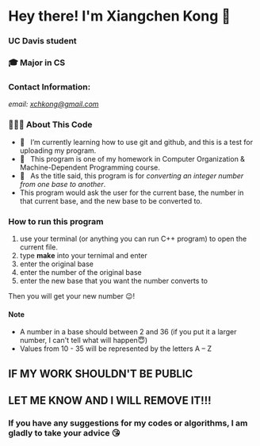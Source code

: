 # Hey there! I'm Xiangchen Kong 👋
### UC Davis student
### 🎓 Major in CS
### Contact Information:
*email: xchkong@gmail.com*
<h3> 👨🏻‍💻 About This Code </h3>


- 🔭 &nbsp; I’m currently learning how to use git and github, and this is a test for uploading my program.
- 🤔 &nbsp; This program is one of my homework in Computer Organization & Machine-Dependent Programming course.
- 💼 &nbsp; As the title said, this program is for *converting an integer number from one base to another*. 
- This program would ask the user for the current base, the number in that current base, and the new base to be converted to.

<h3> How to run this program </h3>

1. use your terminal (or anything you can run C++ program) to open the current file.
2. type **make** into your ternimal and enter
3. enter the original base
4. enter the number of the original base
5. enter the new base that you want the number converts to

Then you will get your new number :wink:!

<h4> Note </h4>

+ A number in a base should between 2 and 36 (if you put it a larger number, I can't tell what will happen:innocent:)
+ Values from 10 - 35 will be represented by the letters A – Z

## IF MY WORK SHOULDN'T BE PUBLIC
## LET ME KNOW AND I WILL REMOVE IT!!!
### If you have any suggestions for my codes or algorithms, I am gladly to take your advice :kissing_heart:
